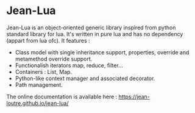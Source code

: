 # Jean-Lua

Jean-Lua is an object-oriented generic library inspired from python standard
library for lua. It's written in pure lua and has no dependency (appart from
lua ofc). It features :

 * Class model with single inheritance support, properties, override and
   metamethod override support.
 * Functionalish iterators map, reduce, filter...
 * Containers : List, Map.
 * Python-like context manager and associated decorator.
 * Path management.

The online documentation is available here : https://jean-loutre.github.io/jean-lua/
